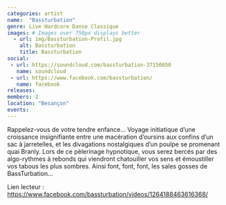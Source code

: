 ```yaml
---
categories: artist
name:  "Bassturbation"
genre: Live Hardcore Danse Classique
images: # Images over 750px displays better
  - url: img/Bassturbation-Profil.jpg
    alt: Bassturbation
    title: Bassturbation
social:
 - url: https://soundcloud.com/bassturbation-37150050
   name: soundcloud
 - url: https://www.facebook.com/bassturbation/
   name: facebook
releases:
members: 2
location: "Besançon"
events:
---
```

Rappelez-vous de votre tendre enfance... Voyage initiatique d’une croissance insignifiante entre une macération d’oursins aux confins d’un sac à jarretelles, et les divagations nostalgiques d’un poulpe se promenant quai Branly. Lors de ce pèlerinage hypnotique, vous serez bercés par des algo-rythmes à rebonds qui viendront chatouiller vos sens et émoustiller vos tabous les plus sombres. Ainsi font, font, font, les sales gosses de BassTurbation… 

Lien lecteur : https://www.facebook.com/bassturbation/videos/1264188463616368/